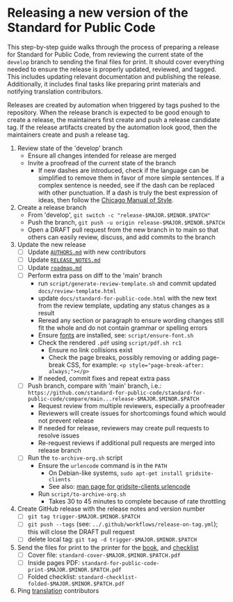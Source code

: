 # Releasing a new version of the Standard for Public Code

<!-- SPDX-License-Identifier: CC0-1.0 -->
<!-- SPDX-FileCopyrightText: 2025 Standard for Public Code Authors, https://www.standardforpubliccode.org/AUTHORS; 2021-2024 The Foundation for Public Code <info@publiccode.net>, https://www.standardforpubliccode.org/AUTHORS -->

This step-by-step guide walks through the process of preparing a release for Standard for Public Code, from reviewing the current state of the `develop` branch to sending the final files for print.
It should cover everything needed to ensure the release is properly updated, reviewed, and tagged.
This includes updating relevant documentation and publishing the release.
Additionally, it includes final tasks like preparing print materials and notifying translation contributors.

Releases are created by automation when triggered by tags pushed to the repository.
When the release branch is expected to be good enough to create a release, the maintainers first create and push a release candidate tag.
If the release artifacts created by the automation look good, then the maintainers create and push a release tag.

1. Review state of the 'develop' branch
    - Ensure all changes intended for release are merged
    - Invite a proofread of the current state of the branch
        - If new dashes are introduced, check if the language can be simplified to remove them in favor of more simple sentences. If a complex sentence is needed, see if the dash can be replaced with other punctuation. If a dash is truly the best expression of ideas, then follow the [Chicago Manual of Style](https://en.wikipedia.org/wiki/Dash#En_dash_versus_em_dash).
2. Create a release branch
    - From 'develop', `git switch -c "release-$MAJOR.$MINOR.$PATCH"`
    - Push the branch, `git push -u origin release-$MAJOR.$MINOR.$PATCH`
    - Open a DRAFT pull request from the new branch in to main so that others can easily review, discuss, and add commits to the branch
3. Update the new release
    - [ ] Update [`AUTHORS.md`](../AUTHORS.md) with new contributors
    - [ ] Update [`RELEASE_NOTES.md`](../RELEASE_NOTES.md)
    - [ ] Update [`roadmap.md`](roadmap.md)
    - [ ] Perform extra pass on diff to the 'main' branch
        - run `script/generate-review-template.sh` and commit updated `docs/review-template.html`
        - update `docs/standard-for-public-code.html` with the new text from the review template, updating any status changes as a result
        - Reread any section or paragraph to ensure wording changes still fit the whole and do not contain grammar or spelling errors
        - Ensure [fonts](https://brand.publiccode.net/typography/) are installed, see: `script/ensure-font.sh`
        - Check the rendered `.pdf` using `script/pdf.sh rc1`
          - Ensure no link collisions exist
          - Check the page breaks, possibly removing or adding page-break CSS, for example: `<p style="page-break-after: always;"></p>`
        - If needed, commit fixes and repeat extra pass
    - [ ] Push branch, compare with 'main' branch, i.e.: `https://github.com/standard-for-public-code/standard-for-public-code/compare/main...release-$MAJOR.$MINOR.$PATCH`
        - Request review from multiple reviewers, especially a proofreader
        - Reviewers will create issues for shortcomings found which would not prevent release
        - If needed for release, reviewers may create pull requests to resolve issues
        - Re-request reviews if additional pull requests are merged into release branch
    - [ ] Run the `to-archive-org.sh` script
        - Ensure the `urlencode` command is in the `PATH`
          - On Debian-like systems, `sudo apt-get install gridsite-clients`
          - See also: [man page for gridsite-clients urlencode](https://manpages.debian.org/testing/gridsite-clients/urlencode.1.en.html)
        - Run `script/to-archive-org.sh`
          - Takes 30 to 45 minutes to complete because of rate throttling
4. Create GitHub release with the release notes and version number
    - [ ] `git tag trigger-$MAJOR.$MINOR.$PATCH`
    - [ ] `git push --tags` (see: `../.github/workflows/release-on-tag.yml`); this will close the DRAFT pull request
    - [ ] delete local tag: `git tag -d trigger-$MAJOR.$MINOR.$PATCH`
5. Send the files for print to the printer for the [book](printing.md), and [checklist](printing-checklist.md)
    - [ ] Cover file: `standard-cover-$MAJOR.$MINOR.$PATCH.pdf`
    - [ ] Inside pages PDF: `standard-for-public-code-print-$MAJOR.$MINOR.$PATCH.pdf`
    - [ ] Folded checklist: `standard-checklist-folded-$MAJOR.$MINOR.$PATCH.pdf`
6. Ping [translation](https://github.com/standard-for-public-code/community-translations-standard) contributors
